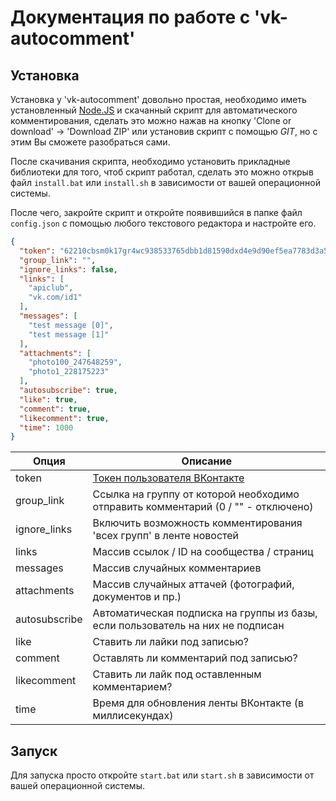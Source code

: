 # Документация по работе с 'vk-autocomment'

## Установка

Установка у 'vk-autocomment' довольно простая, необходимо иметь установленный [Node.JS](https://nodejs.org/en/) и скачанный скрипт для автоматического комментирования, сделать это можно нажав на кнопку 'Clone or download' -> 'Download ZIP' или установив скрипт с помощью *GIT*, но с этим Вы сможете разобраться сами.

После скачивания скрипта, необходимо установить прикладные библиотеки для того, чтоб скрипт работал, сделать это можно открыв файл `install.bat` или `install.sh` в зависимости от вашей операционной системы.

После чего, закройте скрипт и откройте появившийся в папке файл `config.json` с помощью любого текстового редактора и настройте его.

```json
{
  "token": "62210cbsm0k17gr4wc938533765dbb1d81590dxd4e9d90ef5ea7783d3a5aed1173z4e89a654877c6ade197ef",
  "group_link": "",
  "ignore_links": false,
  "links": [
    "apiclub",
    "vk.com/id1"
  ],
  "messages": [
    "test message [0]",
    "test message [1]"
  ],
  "attachments": [
    "photo100_247648259",
    "photo1_228175223"
  ],
  "autosubscribe": true,
  "like": true,
  "comment": true,
  "likecomment": true,
  "time": 1000
}
```

|Опция        |Описание                                                                         |
|-            |-                                                                                |
|token        |[Токен пользователя ВКонтакте](https://vkhost.github.io/)                        |
|group_link   |Ссылка на группу от которой необходимо отправить комментарий (0 / "" - отключено)|
|ignore_links |Включить возможность комментирования 'всех групп' в ленте новостей               |
|links        |Массив ссылок / ID на сообщества / страниц                                       |
|messages     |Массив случайных комментариев                                                    |
|attachments  |Массив случайных аттачей (фотографий, документов и пр.)                          |
|autosubscribe|Автоматическая подписка на группы из базы, если пользователь на них не подписан  |
|like         |Ставить ли лайки под записью?                                                    |
|comment      |Оставлять ли комментарий под записью?                                            |
|likecomment  |Ставить ли лайк под оставленным комментарием?                                    |
|time         |Время для обновления ленты ВКонтакте (в миллисекундах)                           |

## Запуск

Для запуска просто откройте `start.bat` или `start.sh` в зависимости от вашей операционной системы.
